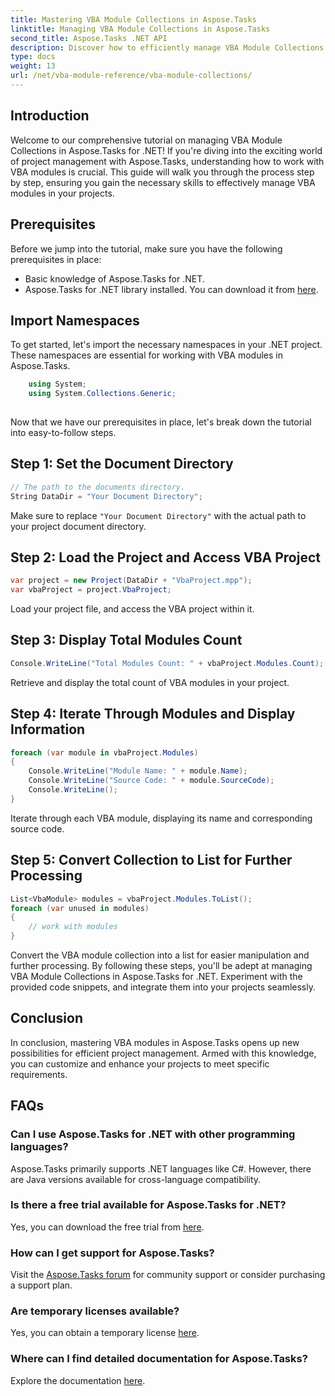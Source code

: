 ```yaml
---
title: Mastering VBA Module Collections in Aspose.Tasks
linktitle: Managing VBA Module Collections in Aspose.Tasks
second_title: Aspose.Tasks .NET API
description: Discover how to efficiently manage VBA Module Collections in Aspose.Tasks for .NET. Step-by-step guide for seamless integration into your projects.
type: docs
weight: 13
url: /net/vba-module-reference/vba-module-collections/
---
```

## Introduction
Welcome to our comprehensive tutorial on managing VBA Module Collections in Aspose.Tasks for .NET! If you're diving into the exciting world of project management with Aspose.Tasks, understanding how to work with VBA modules is crucial. This guide will walk you through the process step by step, ensuring you gain the necessary skills to effectively manage VBA modules in your projects.
## Prerequisites
Before we jump into the tutorial, make sure you have the following prerequisites in place:
- Basic knowledge of Aspose.Tasks for .NET.
- Aspose.Tasks for .NET library installed. You can download it from [here](https://releases.aspose.com/tasks/net/).
## Import Namespaces
To get started, let's import the necessary namespaces in your .NET project. These namespaces are essential for working with VBA modules in Aspose.Tasks.
```csharp
    using System;
    using System.Collections.Generic;
    
```
Now that we have our prerequisites in place, let's break down the tutorial into easy-to-follow steps.
## Step 1: Set the Document Directory
```csharp
// The path to the documents directory.
String DataDir = "Your Document Directory";
```
Make sure to replace `"Your Document Directory"` with the actual path to your project document directory.
## Step 2: Load the Project and Access VBA Project
```csharp
var project = new Project(DataDir + "VbaProject.mpp");
var vbaProject = project.VbaProject;
```
Load your project file, and access the VBA project within it.
## Step 3: Display Total Modules Count
```csharp
Console.WriteLine("Total Modules Count: " + vbaProject.Modules.Count);
```
Retrieve and display the total count of VBA modules in your project.
## Step 4: Iterate Through Modules and Display Information
```csharp
foreach (var module in vbaProject.Modules)
{
    Console.WriteLine("Module Name: " + module.Name);
    Console.WriteLine("Source Code: " + module.SourceCode);
    Console.WriteLine();
}
```
Iterate through each VBA module, displaying its name and corresponding source code.
## Step 5: Convert Collection to List for Further Processing
```csharp
List<VbaModule> modules = vbaProject.Modules.ToList();
foreach (var unused in modules)
{
    // work with modules
}
```
Convert the VBA module collection into a list for easier manipulation and further processing.
By following these steps, you'll be adept at managing VBA Module Collections in Aspose.Tasks for .NET. Experiment with the provided code snippets, and integrate them into your projects seamlessly.
## Conclusion
In conclusion, mastering VBA modules in Aspose.Tasks opens up new possibilities for efficient project management. Armed with this knowledge, you can customize and enhance your projects to meet specific requirements.
## FAQs
### Can I use Aspose.Tasks for .NET with other programming languages?
Aspose.Tasks primarily supports .NET languages like C#. However, there are Java versions available for cross-language compatibility.
### Is there a free trial available for Aspose.Tasks for .NET?
Yes, you can download the free trial from [here](https://releases.aspose.com/).
### How can I get support for Aspose.Tasks?
Visit the [Aspose.Tasks forum](https://forum.aspose.com/c/tasks/15) for community support or consider purchasing a support plan.
### Are temporary licenses available?
Yes, you can obtain a temporary license [here](https://purchase.aspose.com/temporary-license/).
### Where can I find detailed documentation for Aspose.Tasks?
Explore the documentation [here](https://reference.aspose.com/tasks/net/).
